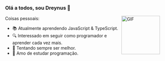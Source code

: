 ### Olá a todos, sou Dreynus 👋

<img align="right" alt="GIF" height="125px" src="https://media2.giphy.com/media/v1.Y2lkPTc5MGI3NjExZTkyZmE1MWI4NWM4NmI0ZDE5N2NlOGExNGY1MzU1NzNiMzE4ZTg4ZCZlcD12MV9pbnRlcm5hbF9naWZzX2dpZklkJmN0PXRz/hS42TuYYnANLFR9IRQ/giphy.webp" />

Coisas pessoais:

- 📚 Atualmente aprendendo JavaScript & TypeScript.
- 🔍 Interessado em seguir como programador e aprender cada vez mais.
- 🚀 Tentando sempre ser melhor.
- 🌌 Amo de estudar programação.
